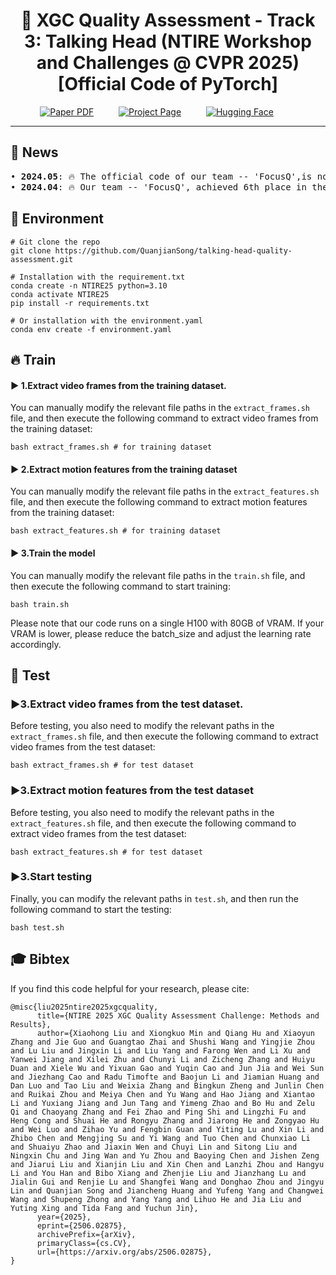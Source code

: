 <div align="center">
<h1>
🚀 XGC Quality Assessment - Track 3: Talking Head (NTIRE Workshop and Challenges @ CVPR 2025) [Official Code of PyTorch]
</h1>
    


<p align="center">
    <span>
        <a href="https://arxiv.org/abs/2506.02875" target="_blank"> 
        <img src='https://img.shields.io/badge/arXiv%202506.02875-NTIRE_2025-red' alt='Paper PDF'></a> &emsp;  &emsp; 
    </span>
    <span>
        <a href="https://github.com/zyj-2000/THQA-NTIRE" target="_blank"> 
        <img src='https://img.shields.io/badge/Project_Page-NTIRE_2025-green' alt='Project Page'></a> &emsp;  &emsp; 
    </span>
    <span>
        <a href="https://huggingface.co/papers/2506.02875" target="_blank"> 
        <img src='https://img.shields.io/badge/Hugging_Face-NTIRE_2025-yellow' alt='Hugging Face'></a> &emsp;  &emsp; 
    </span>

  
</p>

</div>

---

## 🎉  News
<pre>
• <strong>2024.05</strong>: 🔥 The official code of our team -- 'FocusQ',is now available.
• <strong>2024.04</strong>: 🔥 Our team -- 'FocusQ', achieved 6th place in the <a href="https://codalab.lisn.upsaclay.fr/competitions/21555" target="_blank">2025 XGC Quality Assessment - Track 3: Talking Head</a>.
</pre>


  
## 🔧 Environment
```
# Git clone the repo
git clone https://github.com/QuanjianSong/talking-head-quality-assessment.git

# Installation with the requirement.txt
conda create -n NTIRE25 python=3.10
conda activate NTIRE25
pip install -r requirements.txt

# Or installation with the environment.yaml
conda env create -f environment.yaml
```

## 🔥 Train
#### ► 1.Extract video frames from the training dataset.
You can manually modify the relevant file paths in the `extract_frames.sh` file, and then execute the following command to extract video frames from the training dataset:
```
bash extract_frames.sh # for training dataset
```

#### ► 2.Extract motion features from the training dataset
You can manually modify the relevant file paths in the `extract_features.sh` file, and then execute the following command to extract motion features from the training dataset:
```
bash extract_features.sh # for training dataset
```

#### ► 3.Train the model
You can manually modify the relevant file paths in the `train.sh` file, and then execute the following command to start training:
```
bash train.sh
```
Please note that our code runs on a single H100 with 80GB of VRAM. If your VRAM is lower, please reduce the batch_size and adjust the learning rate accordingly.

## 🌈 Test
### ►3.Extract video frames from the test dataset.
Before testing, you also need to modify the relevant paths in the `extract_frames.sh` file, and then execute the following command to extract video frames from the test dataset:
```
bash extract_frames.sh # for test dataset
```

### ►3.Extract motion features from the test dataset
Before testing, you also need to modify the relevant paths in the `extract_features.sh` file, and then execute the following command to extract video frames from the test dataset:
```
bash extract_features.sh # for test dataset
```

### ►3.Start testing
Finally, you can modify the relevant paths in `test.sh`, and then run the following command to start the testing:
```
bash test.sh
```

## 🎓 Bibtex
If you find this code helpful for your research, please cite:
```
@misc{liu2025ntire2025xgcquality,
      title={NTIRE 2025 XGC Quality Assessment Challenge: Methods and Results}, 
      author={Xiaohong Liu and Xiongkuo Min and Qiang Hu and Xiaoyun Zhang and Jie Guo and Guangtao Zhai and Shushi Wang and Yingjie Zhou and Lu Liu and Jingxin Li and Liu Yang and Farong Wen and Li Xu and Yanwei Jiang and Xilei Zhu and Chunyi Li and Zicheng Zhang and Huiyu Duan and Xiele Wu and Yixuan Gao and Yuqin Cao and Jun Jia and Wei Sun and Jiezhang Cao and Radu Timofte and Baojun Li and Jiamian Huang and Dan Luo and Tao Liu and Weixia Zhang and Bingkun Zheng and Junlin Chen and Ruikai Zhou and Meiya Chen and Yu Wang and Hao Jiang and Xiantao Li and Yuxiang Jiang and Jun Tang and Yimeng Zhao and Bo Hu and Zelu Qi and Chaoyang Zhang and Fei Zhao and Ping Shi and Lingzhi Fu and Heng Cong and Shuai He and Rongyu Zhang and Jiarong He and Zongyao Hu and Wei Luo and Zihao Yu and Fengbin Guan and Yiting Lu and Xin Li and Zhibo Chen and Mengjing Su and Yi Wang and Tuo Chen and Chunxiao Li and Shuaiyu Zhao and Jiaxin Wen and Chuyi Lin and Sitong Liu and Ningxin Chu and Jing Wan and Yu Zhou and Baoying Chen and Jishen Zeng and Jiarui Liu and Xianjin Liu and Xin Chen and Lanzhi Zhou and Hangyu Li and You Han and Bibo Xiang and Zhenjie Liu and Jianzhang Lu and Jialin Gui and Renjie Lu and Shangfei Wang and Donghao Zhou and Jingyu Lin and Quanjian Song and Jiancheng Huang and Yufeng Yang and Changwei Wang and Shupeng Zhong and Yang Yang and Lihuo He and Jia Liu and Yuting Xing and Tida Fang and Yuchun Jin},
      year={2025},
      eprint={2506.02875},
      archivePrefix={arXiv},
      primaryClass={cs.CV},
      url={https://arxiv.org/abs/2506.02875}, 
}
```
